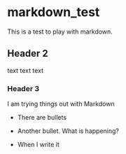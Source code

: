 # markdown_test
This is a test to play with markdown. 

## Header 2 

text text text 

### Header 3 
I am trying things out with Markdown 

- There are bullets
- Another bullet.
What is happening?

 - When I write it

